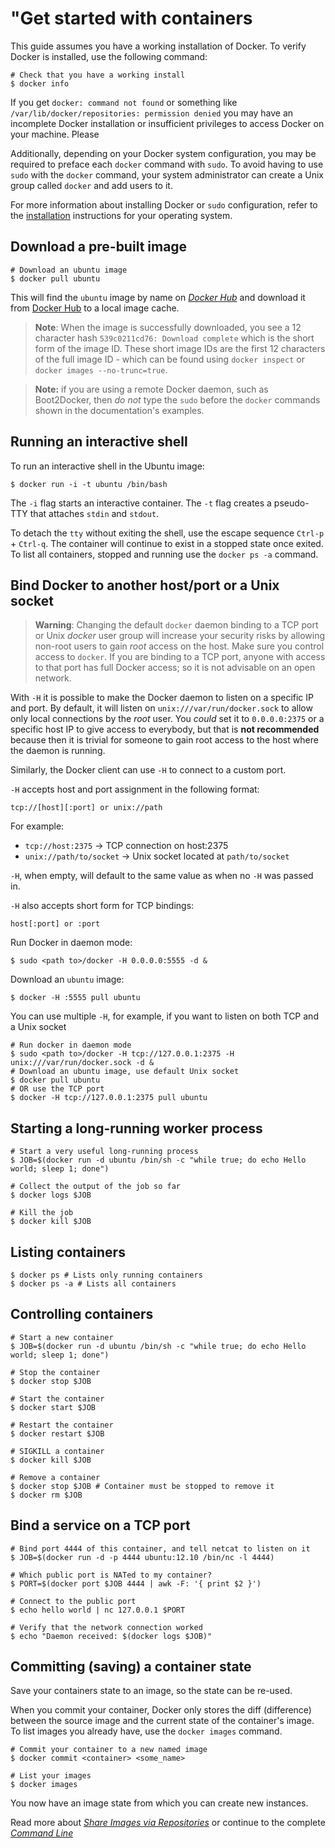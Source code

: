 <!--[metadata]>
+++
title = "Get started with containers"
description = "Common usage and commands"
keywords = ["Examples, Usage, basic commands, docker, documentation,  examples"]
[menu.main]
parent = "smn_containers"
+++
<![end-metadata]-->

# "Get started with containers

This guide assumes you have a working installation of Docker. To verify Docker is 
installed, use the following command:

    # Check that you have a working install
    $ docker info

If you get `docker: command not found` or something like
`/var/lib/docker/repositories: permission denied` you may have an
incomplete Docker installation or insufficient privileges to access
Docker on your machine. Please 

Additionally, depending on your Docker system configuration, you may be required
to preface each `docker` command with `sudo`. To avoid having to use `sudo` with
the `docker` command, your system administrator can create a Unix group called
`docker` and add users to it.

For more information about installing Docker or `sudo` configuration, refer to
the [installation](/installation) instructions for your operating system.


## Download a pre-built image

    # Download an ubuntu image
    $ docker pull ubuntu

This will find the `ubuntu` image by name on
[*Docker Hub*](/userguide/dockerrepos/#searching-for-images)
and download it from [Docker Hub](https://hub.docker.com) to a local
image cache.

> **Note**:
> When the image is successfully downloaded, you see a 12 character
> hash `539c0211cd76: Download complete` which is the
> short form of the image ID. These short image IDs are the first 12
> characters of the full image ID - which can be found using
> `docker inspect` or `docker images --no-trunc=true`.

> **Note:** if you are using a remote Docker daemon, such as Boot2Docker, 
> then _do not_ type the `sudo` before the `docker` commands shown in the
> documentation's examples.

## Running an interactive shell

To run an interactive shell in the Ubuntu image:

    $ docker run -i -t ubuntu /bin/bash       
  
The `-i` flag starts an interactive container. The `-t` flag creates a pseudo-TTY that attaches `stdin` and `stdout`.  

To detach the `tty` without exiting the shell, use the escape sequence `Ctrl-p` + `Ctrl-q`. The container will continue to exist in a stopped state once exited. To list all containers, stopped and running use the `docker ps -a` command.

## Bind Docker to another host/port or a Unix socket

> **Warning**:
> Changing the default `docker` daemon binding to a
> TCP port or Unix *docker* user group will increase your security risks
> by allowing non-root users to gain *root* access on the host. Make sure
> you control access to `docker`. If you are binding
> to a TCP port, anyone with access to that port has full Docker access;
> so it is not advisable on an open network.

With `-H` it is possible to make the Docker daemon to listen on a
specific IP and port. By default, it will listen on
`unix:///var/run/docker.sock` to allow only local connections by the
*root* user. You *could* set it to `0.0.0.0:2375` or a specific host IP
to give access to everybody, but that is **not recommended** because
then it is trivial for someone to gain root access to the host where the
daemon is running.

Similarly, the Docker client can use `-H` to connect to a custom port.

`-H` accepts host and port assignment in the following format:

    tcp://[host][:port] or unix://path

For example:

-   `tcp://host:2375` -> TCP connection on
    host:2375
-   `unix://path/to/socket` -> Unix socket located
    at `path/to/socket`

`-H`, when empty, will default to the same value as
when no `-H` was passed in.

`-H` also accepts short form for TCP bindings:

    host[:port] or :port

Run Docker in daemon mode:

    $ sudo <path to>/docker -H 0.0.0.0:5555 -d &

Download an `ubuntu` image:

    $ docker -H :5555 pull ubuntu

You can use multiple `-H`, for example, if you want to listen on both
TCP and a Unix socket

    # Run docker in daemon mode
    $ sudo <path to>/docker -H tcp://127.0.0.1:2375 -H unix:///var/run/docker.sock -d &
    # Download an ubuntu image, use default Unix socket
    $ docker pull ubuntu
    # OR use the TCP port
    $ docker -H tcp://127.0.0.1:2375 pull ubuntu

## Starting a long-running worker process

    # Start a very useful long-running process
    $ JOB=$(docker run -d ubuntu /bin/sh -c "while true; do echo Hello world; sleep 1; done")

    # Collect the output of the job so far
    $ docker logs $JOB

    # Kill the job
    $ docker kill $JOB

## Listing containers

    $ docker ps # Lists only running containers
    $ docker ps -a # Lists all containers

## Controlling containers

    # Start a new container
    $ JOB=$(docker run -d ubuntu /bin/sh -c "while true; do echo Hello world; sleep 1; done")

    # Stop the container
    $ docker stop $JOB

    # Start the container
    $ docker start $JOB

    # Restart the container
    $ docker restart $JOB

    # SIGKILL a container
    $ docker kill $JOB

    # Remove a container
    $ docker stop $JOB # Container must be stopped to remove it
    $ docker rm $JOB

## Bind a service on a TCP port

    # Bind port 4444 of this container, and tell netcat to listen on it
    $ JOB=$(docker run -d -p 4444 ubuntu:12.10 /bin/nc -l 4444)

    # Which public port is NATed to my container?
    $ PORT=$(docker port $JOB 4444 | awk -F: '{ print $2 }')

    # Connect to the public port
    $ echo hello world | nc 127.0.0.1 $PORT

    # Verify that the network connection worked
    $ echo "Daemon received: $(docker logs $JOB)"

## Committing (saving) a container state

Save your containers state to an image, so the state can be
re-used.

When you commit your container, Docker only stores the diff (difference) between the source image and the current state of the container's image. To list images you already have, use the `docker images` command. 

    # Commit your container to a new named image
    $ docker commit <container> <some_name>

    # List your images
    $ docker images

You now have an image state from which you can create new instances.

Read more about [*Share Images via
Repositories*](/userguide/dockerrepos) or
continue to the complete [*Command
Line*](/reference/commandline/cli)
